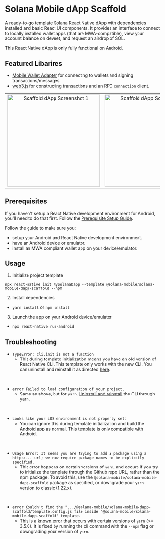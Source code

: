 # Solana Mobile dApp Scaffold

A ready-to-go template Solana React Native dApp with dependencies installed and basic React UI components.
It provides an interface to connect to locally installed wallet apps (that are MWA-compatible), view your account balance on devnet, and request an airdrop of SOL.

This React Native dApp is only fully functional on Android.

## Featured Libarires
- [Mobile Wallet Adapter](https://github.com/solana-mobile/mobile-wallet-adapter/tree/main/js/packages/mobile-wallet-adapter-protocol) for connecting to wallets and signing transactions/messages
- [web3.js](https://solana-labs.github.io/solana-web3.js/) for constructing transactions and an RPC `connection` client.

<table>
  <tr>
    <td align="center">
      <img src="https://github.com/solana-mobile/solana-mobile-dapp-scaffold/assets/18451967/3d83d3dc-ab65-4a2c-881d-8a229f34e392" alt="Scaffold dApp Screenshot 1" width=300 />
    </td>
    <td align="center">
      <img src="https://github.com/solana-mobile/solana-mobile-dapp-scaffold/assets/18451967/2fd69bd4-834d-45e1-8c7a-f80b5b576c96" alt="Scaffold dApp Screenshot 3" width=300 />
    </td>
    <td align="center">
      <img src="https://github.com/solana-mobile/solana-mobile-dapp-scaffold/assets/18451967/cdd93c12-d9ff-4739-81af-92da5b90303a" alt="Scaffold dApp Screenshot 2" width=300 />
    </td>
  </tr>
</table>

## Prerequisites

If you haven't setup a React Native development environment for Android, you'll need to do that first. Follow the [Prerequisite Setup Guide](https://docs.solanamobile.com/getting-started/development-setup).

Follow the guide to make sure you:
- setup your Android and React Native development environment.
- have an Android device or emulator.
- install an MWA compliant wallet app on your device/emulator.
   
## Usage
1. Initialize project template
```
npx react-native init MySolanaDapp --template @solana-mobile/solana-mobile-dapp-scaffold --npm
```
2. Install dependencies
- `yarn install` or `npm install`
3. Launch the app on your Android device/emulator
- `npx react-native run-android`

## Troubleshooting
  
- `TypeError: cli.init is not a function` 
  - This during template initialization means you have an old version of React Native CLI.
This template only works with the new CLI. You can uninstall and reinstall it as directed [here](https://stackoverflow.com/questions/72768245/typeerror-cli-init-is-not-a-function-for-react-native).

<br>

- `error Failed to load configuration of your project.`
  - Same as above, but for `yarn`. [Uninstall and reinstall](https://github.com/react-native-community/cli#updating-the-cli) the CLI through yarn.

<br>

- `Looks like your iOS environment is not properly set`:
  -  You can ignore this during template initialization and build the Android app as normal. This template is only compatible with Android.

<br>

- `Usage Error: It seems you are trying to add a package using a https:... url; we now require package names to be explicitly specified.`
  - This error happens on certain versions of `yarn`, and occurs if you try to initialize the template through the Github repo URL, rather than the npm package. To avoid this, use the `@solana-mobile/solana-mobile-dapp-scaffold` package as specified, or downgrade your `yarn` version to classic (1.22.x).

<br>

- `error Couldn't find the ".../@solana-mobile/solana-mobile-dapp-scaffold/template.config.js file inside "@solana-mobile/solana-mobile-dapp-scaffold" template.`
  - This is a [known error](https://github.com/react-native-community/cli/issues/1924) that occurs with certain versions of `yarn` (>= 3.5.0). It is fixed by running the cli command with the `--npm` flag or downgrading your version of `yarn`.



